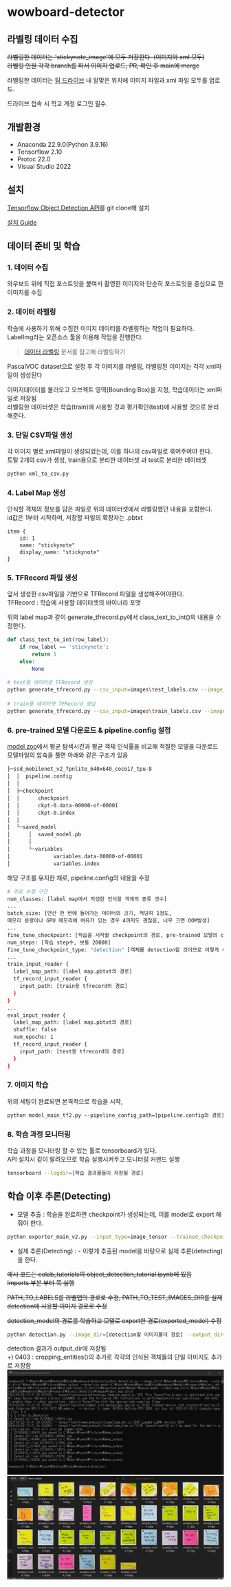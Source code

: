 # wowboard-detector

## 라벨링 데이터 수집
~~라벨링한 데이터는 'stickynote_image'에 모두 저장한다. (이미지와 xml 모두)  
라벨링 인원 각각 branch를 파서 이미지 업로드, PR, 확인 후 main에 merge~~

라벨링한 데이터는 [팀 드라이브](https://kyonggiackr-my.sharepoint.com/:f:/g/personal/jamsilkes_kyonggi_ac_kr/En2IW2YjSPpIn_DMN7gLc1IBBM_A2cmBvMMqOg4x1qVQfQ?e=8m6rwQ) 내 알맞은 위치에 이미지 파일과 xml 파일 모두를 업로드.

드라이브 접속 시 학교 계정 로그인 필수.
## 개발환경
- Anaconda 22.9.0(Python 3.9.16)
- Tensorflow 2.10
- Protoc 22.0
- Visual Studio 2022


## 설치
[Tensorflow Object Detection API](https://github.com/tensorflow/models/tree/master/research/object_detection)를 git clone해 설치

[설치 Guide](https://omoknooni.tistory.com/46)

## 데이터 준비 및 학습
### 1. 데이터 수집
와우보드 위에 직접 포스트잇을 붙여서 촬영한 이미지와 단순히 포스트잇을 중심으로 한 이미지를 수집  
### 2. 데이터 라벨링
학습에 사용하기 위해 수집한 이미지 데이터를 라벨링하는 작업이 필요하다.  
LabelImg라는 오픈소스 툴을 이용해 작업을 진행한다.  

> [데이터 라벨링](./Labeling.md) 문서를 참고해 라벨링하기


PascalVOC dataset으로 설정 후 각 이미지를 라벨링, 라벨링된 이미지는 각각 xml파일이 생성된다

이미지데이터를 불러오고 오브젝트 영역(Bounding Box)을 지정, 학습데이터는 xml파일로 저장됨  
라벨링한 데이터셋은 학습(train)에 사용할 것과 평가확인(test)에 사용할 것으로 분리해준다.  
### 3. 단일 CSV파일 생성
각 이미지 별로 xml파일이 생성되었는데, 이를 하나의 csv파일로 묶어주어야 한다.  
토탈 2개의 csv가 생성, train용으로 분리한 데이터셋 과 test로 분리한 데이터셋
```bash
python xml_to_csv.py
```
### 4. Label Map 생성
인식할 객체의 정보를 담은 파일로 위의 데이터셋에서 라벨링했던 내용을 포함한다.  
id값은 1부터 시작하며, 저장할 파일의 확장자는 .pbtxt
```
item {
    id: 1
    name: "stickynote"
    display_name: "stickynote"
}
```
### 5. TFRecord 파일 생성
앞서 생성한 csv파일을 기반으로 TFRecord 파일을 생성해주어야한다.  
TFRecord : 학습에 사용할 데이터셋의 바이너리 포맷  
  
위의 label map과 같이 generate_tfrecord.py에서 class_text_to_int()의 내용을 수정한다.
```python
def class_text_to_int(row_label):
    if row_label == 'stickynote':
        return 1
    else:
        None
```

```bash
# test용 데이터셋 TFRecord 생성
python generate_tfrecord.py --csv_input=images\test_labels.csv --image_dir=images\test --output_path=test.record

# train용 데이터셋 TFRecord 생성
python generate_tfrecord.py --csv_input=images\train_labels.csv --image_dir=images\train --output_path=train.record 
```


### 6. pre-trained 모델 다운로드 & pipeline.config 설정
[model zoo](https://github.com/tensorflow/models/blob/master/research/object_detection/g3doc/tf2_detection_zoo.md)에서 평균 탐색시간과 평균 객체 인식률을 비교해 적절한 모델을 다운로드  
모델파일의 압축을 풀면 아래와 같은 구조가 있음
```bash
├─ssd_mobilenet_v2_fpnlite_640x640_coco17_tpu-8
│  │  pipeline.config
│  │
│  ├─checkpoint
│  │      checkpoint
│  │      ckpt-0.data-00000-of-00001
│  │      ckpt-0.index
│  │
│  └─saved_model
│      │  saved_model.pb
│      │
│      └─variables
│              variables.data-00000-of-00001
│              variables.index
```
해당 구조를 유지한 채로, pipeline.config의 내용을 수정  
```bash
# 주요 수정 구간
num_classes: [label map에서 작성한 인식할 객체의 종류 갯수]
...
batch_size: [연산 한 번에 들어가는 데이터의 크기, 적당히 1정도, 
메모리 용량이나 GPU 메모리에 여유가 있는 경우 4까지도 괜찮음, 너무 크면 OOM발생]
...
fine_tune_checkpoint: [학습을 시작할 checkpoint의 경로, pre-trained 모델의 checkpoint/ckpt-0]
num_steps: [학습 step수, 보통 20000]
fine_tune_checkpoint_type: "detection" [객체를 detection할 것이므로 이렇게 수정]
...
train_input_reader {
  label_map_path: [label map.pbtxt의 경로]
  tf_record_input_reader {
    input_path: [train용 tfrecord의 경로]
  }
}
...
eval_input_reader {
  label_map_path: [label map.pbtxt의 경로]
  shuffle: false
  num_epochs: 1
  tf_record_input_reader {
    input_path: [test용 tfrecord의 경로]
  }
}
```
### 7. 이미지 학습
위의 세팅이 완료되면 본격적으로 학습을 시작,
```bash
python model_main_tf2.py —-pipeline_config_path=[pipeline.config의 경로] -—model_dir=[학습 결과물들이 저장될 경로] —-logtostderr
```

### 8. 학습 과정 모니터링
학습 과정을 모니터링 할 수 있는 툴로 tensorboard가 있다.  
API 설치시 같이 딸려오므로 학습 실행시켜두고 모니터링 커맨드 실행
```bash
tensorboard --logdir=[학습 결과물들이 저장될 경로]
```

## 학습 이후 추론(Detecting)
- 모델 추출 : 학습을 완료하면 checkpoint가 생성되는데, 이를 model로 export 해줘야 한다.  
```bash
python exporter_main_v2.py --input_type=image_tensor --trained_checkpoint_dir=[학습 결과물들이 저장될 경로] --output_directory=[결과 model이 저장될 경로] --pipeline_config_path=[pipeline.config의 경로]
```

- 실제 추론(Detecting) : - 이렇게 추출된 model을 바탕으로 실제 추론(detecting)을 한다.  

~~예시 코드는 colab_tutorials의 object_detection_tutorial.ipynb에 있음  
Imports 부분 부터 쭉 실행~~  
  
~~PATH_TO_LABELS를 라벨맵의 경로로 수정, PATH_TO_TEST_IMAGES_DIR를 실제 detection에 사용할 이미지 경로로 수정~~  
  
~~detection_model의 경로를 학습하고 모델로 export한 경로(exported_model) 수정~~  
  
```bash
python detection.py --image_dir=[detection할 이미지폴더 경로] --output_dir=[detection 결과물이 저장될 폴더] --detection_model=[detection에 사용할 모델 경로] --label_map_dir=[라벨맵 파일의 경로]
```
detection 결과가 output_dir에 저장됨  
+) 0403 : cropping_entities()의 추가로 각각의 인식된 객체들의 단일 이미지도 추가로 저장함  
![detection](./mdImg/20230329_140515.png)
![detection2](./mdImg/20230403_231538.png)